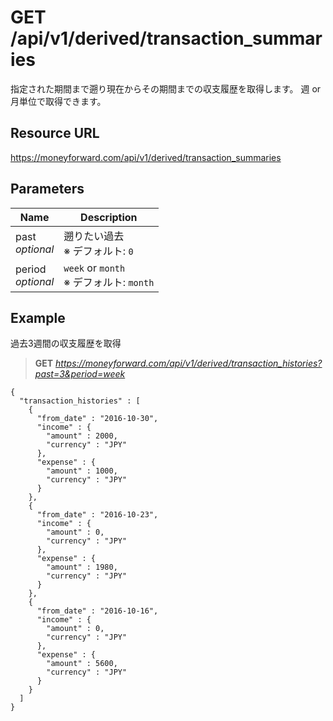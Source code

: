 # GET /api/v1/derived/transaction_summaries

指定された期間まで遡り現在からその期間までの収支履歴を取得します。
週 or 月単位で取得できます。

## Resource URL

https://moneyforward.com/api/v1/derived/transaction_summaries

## Parameters

Name | Description
----- | -----
past <br> *optional* | 遡りたい過去 <br> ※ デフォルト: `0`
period <br> *optional* | `week` or `month` <br> ※ デフォルト: `month`

## Example

過去3週間の収支履歴を取得

> **GET** *https://moneyforward.com/api/v1/derived/transaction_histories?past=3&period=week*

    {
      "transaction_histories" : [
        {
          "from_date" : "2016-10-30",
          "income" : {
            "amount" : 2000,
            "currency" : "JPY"
          },
          "expense" : {
            "amount" : 1000,
            "currency" : "JPY"
          }
        },
        {
          "from_date" : "2016-10-23",
          "income" : {
            "amount" : 0,
            "currency" : "JPY"
          },
          "expense" : {
            "amount" : 1980,
            "currency" : "JPY"
          }
        },
        {
          "from_date" : "2016-10-16",
          "income" : {
            "amount" : 0,
            "currency" : "JPY"
          },
          "expense" : {
            "amount" : 5600,
            "currency" : "JPY"
          }
        }
      ]
    }
